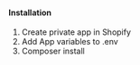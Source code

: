 #### Installation

1. Create private app in Shopify
2. Add App variables to .env
3. Composer install